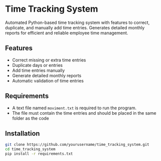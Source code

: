 # Time Tracking System

Automated Python-based time tracking system with features to correct, duplicate, and manually add time entries. Generates detailed monthly reports for efficient and reliable employee time management.

## Features
- Correct missing or extra time entries
- Duplicate days or entries
- Add time entries manually
- Generate detailed monthly reports
- Automatic validation of time entries

## Requirements

- A text file named `moviment.txt` is required to run the program.
- The file must contain the time entries and should be placed in the same folder as the code

## Installation
```bash
git clone https://github.com/yourusername/time_tracking_system.git
cd time_tracking_system
pip install -r requirements.txt
